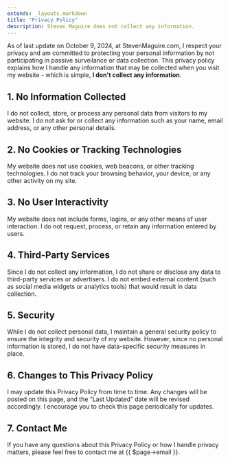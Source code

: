 ```yaml
---
extends: _layouts.markdown
title: "Privacy Policy"
description: Steven Maguire does not collect any information.
---
```


As of last update on October 9, 2024, at StevenMaguire.com, I respect your privacy and am committed to protecting your personal information by not participating in passive surveilance or data collection. This privacy policy explains how I handle any information that may be collected when you visit my website - which is simple, **I don't collect any information**.

## 1. No Information Collected
I do not collect, store, or process any personal data from visitors to my website. I do not ask for or collect any information such as your name, email address, or any other personal details.

## 2. No Cookies or Tracking Technologies
My website does not use cookies, web beacons, or other tracking technologies. I do not track your browsing behavior, your device, or any other activity on my site.

## 3. No User Interactivity
My website does not include forms, logins, or any other means of user interaction. I do not request, process, or retain any information entered by users.

## 4. Third-Party Services
Since I do not collect any information, I do not share or disclose any data to third-party services or advertisers. I do not embed external content (such as social media widgets or analytics tools) that would result in data collection.

## 5. Security
While I do not collect personal data, I maintain a general security policy to ensure the integrity and security of my website. However, since no personal information is stored, I do not have data-specific security measures in place.

## 6. Changes to This Privacy Policy
I may update this Privacy Policy from time to time. Any changes will be posted on this page, and the “Last Updated” date will be revised accordingly. I encourage you to check this page periodically for updates.

## 7. Contact Me
If you have any questions about this Privacy Policy or how I handle privacy matters, please feel free to contact me at {{ $page->email }}.
